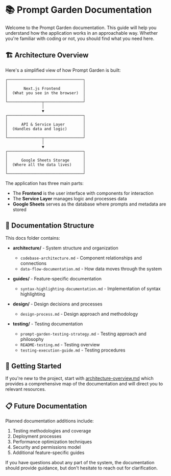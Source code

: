 # 📚 Prompt Garden Documentation

Welcome to the Prompt Garden documentation. This guide will help you understand how the application works in an approachable way. Whether you're familiar with coding or not, you should find what you need here.

## 🏗️ Architecture Overview

Here's a simplified view of how Prompt Garden is built:

```
┌─────────────────────────────────┐
│                                 │
│       Next.js Frontend          │
│  (What you see in the browser)  │
│                                 │
└───────────────┬─────────────────┘
                │
                ▼
┌─────────────────────────────────┐
│                                 │
│      API & Service Layer        │
│  (Handles data and logic)       │
│                                 │
└───────────────┬─────────────────┘
                │
                ▼
┌─────────────────────────────────┐
│                                 │
│      Google Sheets Storage      │
│  (Where all the data lives)     │
│                                 │
└─────────────────────────────────┘
```

The application has three main parts:
- The **Frontend** is the user interface with components for interaction
- The **Service Layer** manages logic and processes data
- **Google Sheets** serves as the database where prompts and metadata are stored

## 📂 Documentation Structure

This docs folder contains:

- **architecture/** - System structure and organization
  - `codebase-architecture.md` - Component relationships and connections
  - `data-flow-documentation.md` - How data moves through the system

- **guides/** - Feature-specific documentation
  - `syntax-highlighting-documentation.md` - Implementation of syntax highlighting

- **design/** - Design decisions and processes
  - `design-process.md` - Design approach and methodology

- **testing/** - Testing documentation
  - `prompt-garden-testing-strategy.md` - Testing approach and philosophy
  - `README-testing.md` - Testing overview
  - `testing-execution-guide.md` - Testing procedures

## 🧭 Getting Started

If you're new to the project, start with [architecture-overview.md](./architecture-overview.md) which provides a comprehensive map of the documentation and will direct you to relevant resources.

## 📋 Future Documentation

Planned documentation additions include:

1. Testing methodologies and coverage
2. Deployment processes
3. Performance optimization techniques
4. Security and permissions model
5. Additional feature-specific guides

If you have questions about any part of the system, the documentation should provide guidance, but don't hesitate to reach out for clarification. 